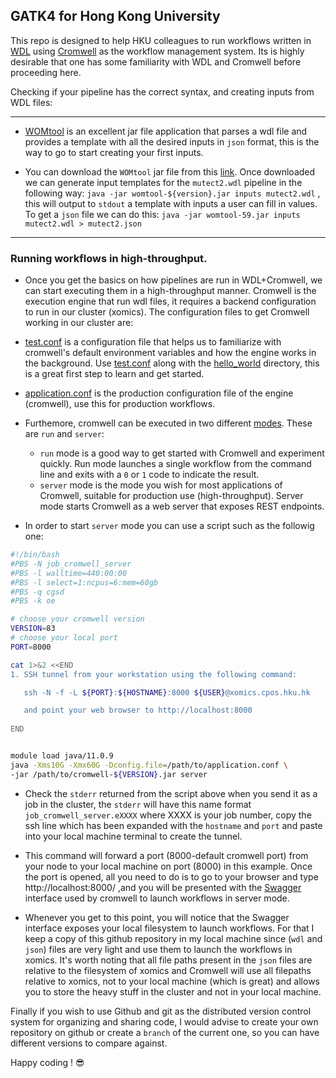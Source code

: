 ##  GATK4 for Hong Kong University
This repo is designed to help HKU colleagues to run workflows written in [WDL](https://github.com/openwdl/wdl/blob/main/versions/1.0/SPEC.md) using [Cromwell](https://cromwell.readthedocs.io/en/stable/) as the workflow management system. Its is highly desirable that one has some familiarity with WDL and Cromwell before proceeding here.


Checking if your pipeline has the correct syntax, and creating inputs from WDL files:

------------
- [WOMtool](https://cromwell.readthedocs.io/en/stable/WOMtool/) is an excellent jar file application that parses a wdl file and provides a template with all the desired inputs in `json` format, this is the way to go to start creating your first inputs.

- You can download the `WOMtool` jar file from this [link](https://github.com/broadinstitute/cromwell/releases/). Once downloaded we can generate input templates for the `mutect2.wdl` pipeline in the following way: `java -jar womtool-${version}.jar inputs mutect2.wdl` , this will output to `stdout` a template with inputs a user can fill in values. To get a `json` file we can do this: `java -jar womtool-59.jar inputs mutect2.wdl > mutect2.json`
------------


### Running workflows in high-throughput.

- Once you get the basics on how pipelines are run in WDL+Cromwell, we can start executing them in a high-throughput manner. Cromwell is the execution engine that run wdl files, it requires a backend configuration to run in our cluster (xomics). The configuration files to get Cromwell working in our cluster are:

- [test.conf](/test.conf) is a configuration file that helps us to familiarize with cromwell's default environment variables and how the engine works in the background. Use [test.conf](/test.conf) along with the [hello_world](/hello_world) directory, this is a great first step to learn and get started.

- [application.conf](/application.conf) is the production configuration file of the engine (cromwell), use this for production workflows.


- Furthemore, cromwell can be executed in two different [modes](https://cromwell.readthedocs.io/en/stable/Modes/). These are `run` and `server`:
    - `run` mode is a good way to get started with Cromwell and experiment quickly. Run mode launches a single workflow from the command line and exits with a `0` or `1` code to indicate the result. 
    - `server` mode is the mode you wish for most applications of Cromwell, suitable for production use (high-throughput). Server mode starts Cromwell as a web server that exposes REST endpoints. 

- In order to start `server` mode you can use a script such as the followig one:

```bash
#!/bin/bash
#PBS -N job_cromwell_server
#PBS -l walltime=440:00:00
#PBS -l select=1:ncpus=6:mem=60gb
#PBS -q cgsd
#PBS -k oe

# choose your cromwell version
VERSION=83
# choose your local port 
PORT=8000

cat 1>&2 <<END
1. SSH tunnel from your workstation using the following command:

   ssh -N -f -L ${PORT}:${HOSTNAME}:8000 ${USER}@xomics.cpos.hku.hk

   and point your web browser to http://localhost:8000
   
END


module load java/11.0.9
java -Xms10G -Xmx60G -Dconfig.file=/path/to/application.conf \
-jar /path/to/cromwell-${VERSION}.jar server
```

- Check the `stderr` returned from the script above when you send it as a job in the cluster, the `stderr` will have this name format `job_cromwell_server.eXXXX` where XXXX is your job number, copy the ssh line which has been expanded with the `hostname` and `port` and paste into your local machine terminal to create the tunnel.

- This command will forward a port (8000-default cromwell port) from your node to your local machine on port (8000) in this example. Once the port is opened, all you need to do is to go to your browser and type http://localhost:8000/ ,and you will be presented with the [Swagger](https://swagger.io/) interface used by cromwell to launch workflows in server mode.

- Whenever you get to this point, you will notice that the Swagger interface exposes your local filesystem to launch workflows. For that I keep a copy of this github repository in my local machine since (`wdl` and `json`) files are very light and use them to launch the workflows in xomics. It's worth noting that all file paths present in the `json` files are relative to the filesystem of xomics and Cromwell will use all filepaths relative to xomics, not to your local machine (which is great) and allows you to store the heavy stuff in the cluster and not in your local machine.

Finally if you wish to use Github and git as the distributed version control system for organizing and sharing code, I would advise to create your own repository on github or create a `branch` of the current one, so you can have different versions to compare against.

Happy coding ! :sunglasses:
